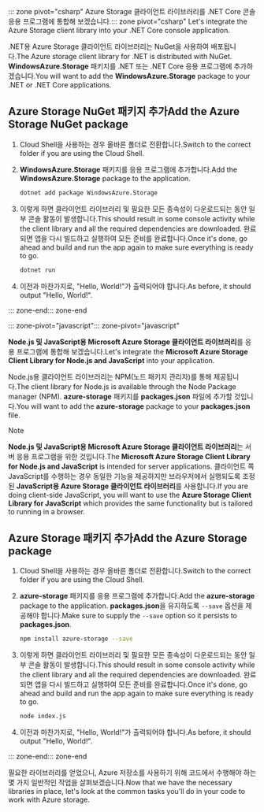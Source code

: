 <span data-ttu-id="c4d55-101">::: zone pivot="csharp" Azure Storage 클라이언트 라이브러리를 .NET Core 콘솔 응용 프로그램에 통합해 보겠습니다.</span><span class="sxs-lookup"><span data-stu-id="c4d55-101">::: zone pivot="csharp" Let's integrate the Azure Storage client library into your .NET Core console application.</span></span>

<span data-ttu-id="c4d55-102">.NET용 Azure Storage 클라이언트 라이브러리는 NuGet을 사용하여 배포됩니다.</span><span class="sxs-lookup"><span data-stu-id="c4d55-102">The Azure storage client library for .NET is distributed with NuGet.</span></span> <span data-ttu-id="c4d55-103">**WindowsAzure.Storage** 패키지를 .NET 또는 .NET Core 응용 프로그램에 추가하겠습니다.</span><span class="sxs-lookup"><span data-stu-id="c4d55-103">You will want to add the **WindowsAzure.Storage** package to your .NET or .NET Core applications.</span></span>

## <a name="add-the-azure-storage-nuget-package"></a><span data-ttu-id="c4d55-104">Azure Storage NuGet 패키지 추가</span><span class="sxs-lookup"><span data-stu-id="c4d55-104">Add the Azure Storage NuGet package</span></span>

1. <span data-ttu-id="c4d55-105">Cloud Shell을 사용하는 경우 올바른 폴더로 전환합니다.</span><span class="sxs-lookup"><span data-stu-id="c4d55-105">Switch to the correct folder if you are using the Cloud Shell.</span></span>

1. <span data-ttu-id="c4d55-106">**WindowsAzure.Storage** 패키지를 응용 프로그램에 추가합니다.</span><span class="sxs-lookup"><span data-stu-id="c4d55-106">Add the **WindowsAzure.Storage** package to the application.</span></span>

    ```bash
    dotnet add package WindowsAzure.Storage
    ```

1. <span data-ttu-id="c4d55-107">이렇게 하면 클라이언트 라이브러리 및 필요한 모든 종속성이 다운로드되는 동안 일부 콘솔 활동이 발생합니다.</span><span class="sxs-lookup"><span data-stu-id="c4d55-107">This should result in some console activity while the client library and all the required dependencies are downloaded.</span></span> <span data-ttu-id="c4d55-108">완료되면 앱을 다시 빌드하고 실행하여 모든 준비를 완료합니다.</span><span class="sxs-lookup"><span data-stu-id="c4d55-108">Once it's done, go ahead and build and run the app again to make sure everything is ready to go.</span></span>

    ```bash
    dotnet run
    ```

1. <span data-ttu-id="c4d55-109">이전과 마찬가지로, "Hello, World!"가 출력되어야 합니다.</span><span class="sxs-lookup"><span data-stu-id="c4d55-109">As before, it should output "Hello, World!".</span></span>

<span data-ttu-id="c4d55-110">::: zone-end</span><span class="sxs-lookup"><span data-stu-id="c4d55-110">::: zone-end</span></span>

<span data-ttu-id="c4d55-111">::: zone-pivot="javascript"</span><span class="sxs-lookup"><span data-stu-id="c4d55-111">::: zone-pivot="javascript"</span></span>

<span data-ttu-id="c4d55-112">**Node.js 및 JavaScript용 Microsoft Azure Storage 클라이언트 라이브러리**를 응용 프로그램에 통합해 보겠습니다.</span><span class="sxs-lookup"><span data-stu-id="c4d55-112">Let's integrate the **Microsoft Azure Storage Client Library for Node.js and JavaScript** into your application.</span></span>

<span data-ttu-id="c4d55-113">Node.js용 클라이언트 라이브러리는 NPM(노드 패키지 관리자)를 통해 제공됩니다.</span><span class="sxs-lookup"><span data-stu-id="c4d55-113">The client library for Node.js is available through the Node Package manager (NPM).</span></span> <span data-ttu-id="c4d55-114">**azure-storage** 패키지를 **packages.json** 파일에 추가할 것입니다.</span><span class="sxs-lookup"><span data-stu-id="c4d55-114">You will want to add the **azure-storage** package to your **packages.json** file.</span></span>

> [!NOTE]
> <span data-ttu-id="c4d55-115">**Node.js 및 JavaScript용 Microsoft Azure Storage 클라이언트 라이브러리**는 서버 응용 프로그램을 위한 것입니다.</span><span class="sxs-lookup"><span data-stu-id="c4d55-115">The **Microsoft Azure Storage Client Library for Node.js and JavaScript** is intended for server applications.</span></span> <span data-ttu-id="c4d55-116">클라이언트 쪽 JavaScript를 수행하는 경우 동일한 기능을 제공하지만 브라우저에서 실행되도록 조정된 **JavaScript용 Azure Storage 클라이언트 라이브러리**를 사용합니다.</span><span class="sxs-lookup"><span data-stu-id="c4d55-116">If you are doing client-side JavaScript, you will want to use the **Azure Storage Client Library for JavaScript** which provides the same functionality but is tailored to running in a browser.</span></span>

## <a name="add-the-azure-storage-package"></a><span data-ttu-id="c4d55-117">Azure Storage 패키지 추가</span><span class="sxs-lookup"><span data-stu-id="c4d55-117">Add the Azure Storage package</span></span>

1. <span data-ttu-id="c4d55-118">Cloud Shell을 사용하는 경우 올바른 폴더로 전환합니다.</span><span class="sxs-lookup"><span data-stu-id="c4d55-118">Switch to the correct folder if you are using the Cloud Shell.</span></span>

1. <span data-ttu-id="c4d55-119">**azure-storage** 패키지를 응용 프로그램에 추가합니다.</span><span class="sxs-lookup"><span data-stu-id="c4d55-119">Add the **azure-storage** package to the application.</span></span> <span data-ttu-id="c4d55-120">**packages.json**을 유지하도록 `--save` 옵션을 제공해야 합니다.</span><span class="sxs-lookup"><span data-stu-id="c4d55-120">Make sure to supply the `--save` option so it persists to **packages.json**.</span></span>

    ```bash
    npm install azure-storage --save
    ```

1. <span data-ttu-id="c4d55-121">이렇게 하면 클라이언트 라이브러리 및 필요한 모든 종속성이 다운로드되는 동안 일부 콘솔 활동이 발생합니다.</span><span class="sxs-lookup"><span data-stu-id="c4d55-121">This should result in some console activity while the client library and all the required dependencies are downloaded.</span></span> <span data-ttu-id="c4d55-122">완료되면 앱을 다시 빌드하고 실행하여 모든 준비를 완료합니다.</span><span class="sxs-lookup"><span data-stu-id="c4d55-122">Once it's done, go ahead and build and run the app again to make sure everything is ready to go.</span></span>

    ```bash
    node index.js
    ```

1. <span data-ttu-id="c4d55-123">이전과 마찬가지로, "Hello, World!"가 출력되어야 합니다.</span><span class="sxs-lookup"><span data-stu-id="c4d55-123">As before, it should output "Hello, World!".</span></span>

<span data-ttu-id="c4d55-124">::: zone-end</span><span class="sxs-lookup"><span data-stu-id="c4d55-124">::: zone-end</span></span>

<span data-ttu-id="c4d55-125">필요한 라이브러리를 얻었으니, Azure 저장소를 사용하기 위해 코드에서 수행해야 하는 몇 가지 일반적인 작업을 살펴보겠습니다.</span><span class="sxs-lookup"><span data-stu-id="c4d55-125">Now that we have the necessary libraries in place, let's look at the common tasks you'll do in your code to work with Azure storage.</span></span>
